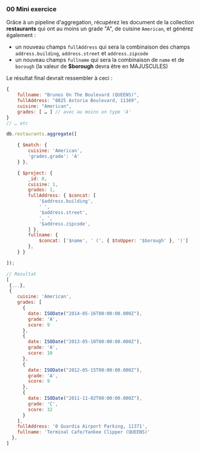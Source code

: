 ### 00 Mini exercice

Grâce à un pipeline d'aggregation, récupérez les document de la collection **restaurants** qui ont au moins un grade "A", de cuisine `American`, et générez également :
- un nouveau champs `fullAddress` qui sera la combinaison des champs `address.building`, `address.street` et `address.zipcode`
- un nouveau champs `fullname` qui sera la combinaison de `name` et de `borough` (la valeur de **$borough** devra être en MAJUSCULES)

Le résultat final devrait ressembler à ceci :

```js
{
    fullname: "Brunos On The Boulevard (QUEENS)",
    fullAddress: "8825 Astoria Boulevard, 11369",
    cuisine: "American",
    grades: [ … ] // avec au moins un type 'A'
}
// … etc
```

```js
db.restaurants.aggregate([

    { $match: {
        cuisine: 'American',
        'grades.grade': 'A'
    } },

    { $project: {
        _id: 0,
        cuisine: 1,
        grades: 1,
        fullAddress: { $concat: [
            '$address.building',
            ' ',
            '$address.street',
            ', ',
            '$address.zipcode',
        ] },
        fullname: {
            $concat: ['$name', ' (', { $toUpper: '$borough' }, ')']
        },
    } }

]);

// Resultat
[
 {...},
 {
    cuisine: 'American',
    grades: [
      {
        date: ISODate("2014-05-16T00:00:00.000Z"),
        grade: 'A',
        score: 9
      },
      {
        date: ISODate("2013-05-10T00:00:00.000Z"),
        grade: 'A',
        score: 10
      },
      {
        date: ISODate("2012-05-15T00:00:00.000Z"),
        grade: 'A',
        score: 9
      },
      {
        date: ISODate("2011-11-02T00:00:00.000Z"),
        grade: 'C',
        score: 32
      }
    ],
    fullAddress: '0 Guardia Airport Parking, 11371',
    fullname: 'Terminal Cafe/Yankee Clipper (QUEENS)'
  },
]
```